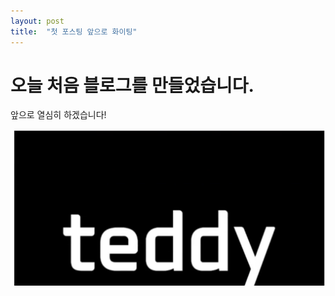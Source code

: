 ```yaml
---
layout: post
title:  "첫 포스팅 앞으로 화이팅"
---
```


# 오늘 처음 블로그를 만들었습니다.

앞으로 열심히 하겠습니다!



![image-20230515155943754](../images/2022-12-19-first/image-20230515155943754.png)
